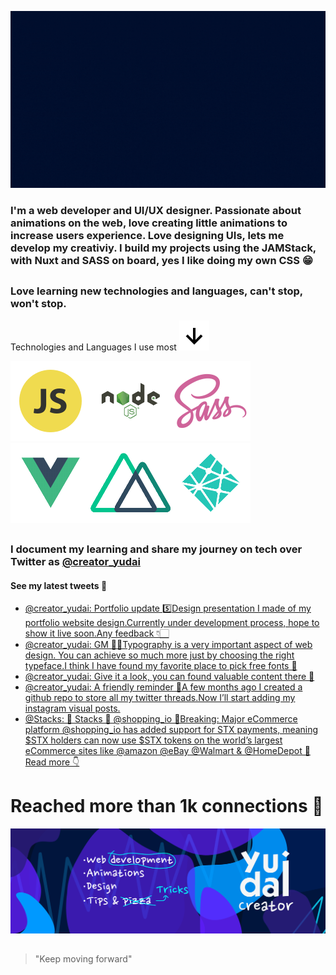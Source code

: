 ![intro](https://github.com/Yudai-creator/Yudai-creator/blob/master/Intro.gif)

### I'm a web developer and UI/UX designer. Passionate about animations on the web, love creating little animations to increase users experience. Love designing UIs, lets me develop my creativiy. I build my projects using the JAMStack, with Nuxt and SASS on board, yes I like doing my own CSS 😁

##

### Love learning new technologies and languages, can't stop, won't stop.

Technologies and Languages I use most ![arrow-down](https://github.com/Yudai-creator/Yudai-creator/blob/master/bx-down-arrow-alt.svg)

![js](https://github.com/Yudai-creator/Yudai-creator/blob/master/js.png)![node](https://github.com/Yudai-creator/Yudai-creator/blob/master/Node-JS-01.png)![sass](https://github.com/Yudai-creator/Yudai-creator/blob/master/sass.png)![vue](https://github.com/Yudai-creator/Yudai-creator/blob/master/Vue-JS-01.png)![nuxt](https://github.com/Yudai-creator/Yudai-creator/blob/master/Nuxt-01.png)![netlify](https://github.com/Yudai-creator/Yudai-creator/blob/master/Netlify-01.png)


##

### I document my learning and share my journey on tech over Twitter as [@creator_yudai](https://twitter.com/creator_yudai)

#### See my latest tweets 📲

<!-- TWITTER:START -->
- [@creator_yudai: Portfolio update 5️⃣Design presentation I made of my portfolio website design.Currently under development process, hope to show it live soon.Any feedback 👇🏻](https://rss.app/articles/cb4e791f6f6d729c074351566bd3a7c508111d6e1c2db7e0d6ed95259c9363c6eb50b648389c9b2beca36f7fd61d069768d069e1c1127915893dc56b)
- [@creator_yudai: GM 🙌🏻Typography is a very important aspect of web design. You can achieve so much more just by choosing the right typeface.I think I have found my favorite place to pick free fonts 🤩](https://rss.app/articles/cb4e791f6f6d729c074351566bd3a7c508111d6e1c2db7e0d6ed95259c9363c6eb50b648389c9b2beca36f7fd613069a69d26de3c3167216883cc265)
- [@creator_yudai: Give it a look, you can found valuable content there 🤗](https://rss.app/articles/cb4e791f6f6d729c074351566bd3a7c508111d6e1c2db7e0d6ed95259c9363c6eb50b648389c9b2beca36f7fd6110a9a67dd6fe0c3157a118f38c567)
- [@creator_yudai: A friendly reminder 🔔A few months ago I created a github repo to store all my twitter threads.Now I’ll start adding my instagram visual posts.](https://rss.app/articles/cb4e791f6f6d729c074351566bd3a7c508111d6e1c2db7e0d6ed95259c9363c6eb50b648389c9b2beca36f7fd6110a9a67dd6ce4ca117c178839c060)
- [@Stacks: 🚨 Stacks 🤝 @shopping_io 🚨Breaking: Major eCommerce platform @shopping_io has added support for STX payments, meaning $STX holders can now use $STX tokens on the world’s largest eCommerce sites like @amazon @eBay @Walmart &amp; @HomeDepot 🚀Read more 👇](https://rss.app/articles/cb4e791f6f6d729c074351566bd3a7c508111d6e2c2bb3e2c9f1c809918773d2f150f4096bd1da61f1a76a7cde1c099067d46de9c6)
<!-- TWITTER:END -->

# Reached more than 1k connections 💙


![banner](https://github.com/Yudai-creator/Yudai-creator/blob/master/BANNER%20TWITTER.png)

##

> "Keep moving forward"






<!--
**Yudai-creator/Yudai-creator** is a ✨ _special_ ✨ repository because its `README.md` (this file) appears on your GitHub profile.

Here are some ideas to get you started:

- 🔭 I’m currently working on ...
- 🌱 I’m currently learning ...
- 👯 I’m looking to collaborate on ...
- 🤔 I’m looking for help with ...
- 💬 Ask me about ...
- 📫 How to reach me: ...
- 😄 Pronouns: ...
- ⚡ Fun fact: ...
-->
